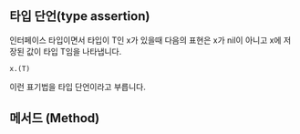 ## 타입 단언(type assertion)
인터페이스 타입이면서 타입이 T인 x가 있을때 다음의 표현은 x가 nil이 아니고 x에 저장된 값이 타입 T임을 나타냅니다.
```
x.(T)
```
이런 표기법을 타입 단언이라고 부릅니다.

## 메서드 (Method)
